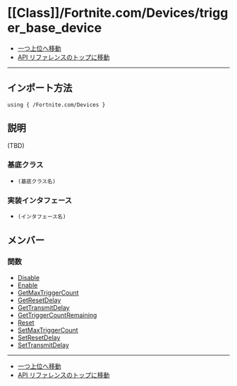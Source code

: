 # [[Class]]/Fortnite.com/Devices/trigger_base_device

- [一つ上位へ移動](../main.md)
- [API リファレンスのトップに移動](../../../main.md)

---

## インポート方法

```verse
using { /Fortnite.com/Devices }
```

## 説明

(TBD)

### 基底クラス

- `(基底クラス名)`

### 実装インタフェース

- `(インタフェース名)`

## メンバー

### 関数

- [Disable](./F_Disable/main.md)
- [Enable](./F_Enable/main.md)
- [GetMaxTriggerCount](./F_GetMaxTriggerCount/main.md)
- [GetResetDelay](./F_GetResetDelay/main.md)
- [GetTransmitDelay](./F_GetTransmitDelay/main.md)
- [GetTriggerCountRemaining](./F_GetTriggerCountRemaining/main.md)
- [Reset](./F_Reset/main.md)
- [SetMaxTriggerCount](./F_SetMaxTriggerCount/main.md)
- [SetResetDelay](./F_SetResetDelay/main.md)
- [SetTransmitDelay](./F_SetTransmitDelay/main.md)

---

- [一つ上位へ移動](../main.md)
- [API リファレンスのトップに移動](../../../main.md)
